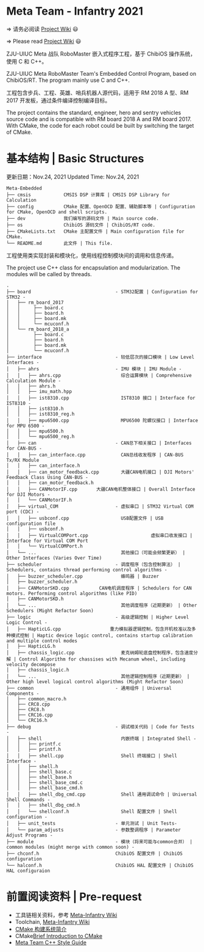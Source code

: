 # Meta Team - Infantry 2021

=> 请务必阅读 [Project Wiki](https://github.com/Meta-Team/Meta-Infantry/wiki) :smiley:

=> Please read [Project Wiki](https://github.com/Meta-Team/Meta-Infantry/wiki) :smiley:

ZJU-UIUC Meta 战队 RoboMaster 嵌入式程序工程，基于 ChibiOS 操作系统，使用 C 和 C++。

ZJU-UIUC Meta RoboMaster Team's Embedded Control Program, based on ChibiOS/RT. The program mainly use C and C++.

工程包含步兵、工程、英雄、哨兵机器人源代码，适用于 RM 2018 A 型、RM 2017 开发板，通过条件编译控制编译目标。

The project contains the standard, engineer, hero and sentry vehicles source code and is compatible with RM board 2018 A
and RM board 2017. With CMake, the code for each robot could be built by switching the target of CMake.


# 基本结构 | Basic Structures


更新日期：Nov.24, 2021
Updated Time: Nov.24, 2021

```
Meta-Embedded
├── cmsis            CMSIS DSP 计算库 | CMSIS DSP Library for Calculation
├── config           CMake 配置、OpenOCD 配置、辅助脚本等 | Configuration for CMake, OpenOCD and shell scripts.
├── dev              我们编写的源码文件 | Main source code.
├── os               ChibiOS 源码文件 | ChibiOS/RT code.
├── CMakeLists.txt   CMake 主配置文件 | Main configuration file for CMake.
└── README.md        此文件 | This file.
```

工程使用类实现封装和模块化，使用线程控制模块间的调用和信息传递。

The project use C++ class for encapsulation and modularization. The modules will be called by threads.

```
.
├── board                               - STM32配置 | Configuration for STM32 -
│   ├── rm_board_2017
│   │     ├── board.c
│   │     ├── board.h
│   │     ├── board.mk
│   │     └── mcuconf.h
│   └── rm_board_2018_a
│         ├── board.c
│         ├── board.h
│         ├── board.mk
│         └── mcuconf.h
├── interface                           - 较低层次的接口模块 | Low Level Interfaces -
│   ├── ahrs                            - IMU 模块 | IMU Module -
│   │   ├── ahrs.cpp                      综合运算模块 | Comprehensive Calculation Module -
│   │   ├── ahrs.h
│   │   ├── imu_math.hpp
│   │   ├── ist8310.cpp                   IST8310 接口 | Interface for IST8310 -
│   │   ├── ist8310.h
│   │   ├── ist8310_reg.h
│   │   ├── mpu6500.cpp                   MPU6500 陀螺仪接口 | Interface for MPU 6500 -
│   │   ├── mpu6500.h
│   │   └── mpu6500_reg.h
│   ├── can                             - CAN总下相关接口 | Interfaces for CAN-BUS -
│   │   ├── can_interface.cpp             CAN总线收发程序 | CAN-BUS Tx/RX Module
│   │   ├── can_interface.h
│   │   ├── can_motor_feedback.cpp        大疆CAN电机接口 | DJI Motors' Feedback Class Using CAN-BUS -
│   │   ├── can_motor_feedback.h
│   │   ├── CANMotorIF.cpp       大疆CAN电机整体接口 | Overall Interface for DJI Motors -
│   │   └── CANMotorIF.h
│   ├── virtual_COM                     - 虚拟串口 | STM32 Virtual COM port (CDC) -
│   │   ├── usbconf.cpp                   USB配置文件 | USB configuration file
│   │   ├── usbconf.h
│   │   ├── VirtualCOMPort.cpp                       虚拟串口收发接口 | Interface for Virtual COM Port
│   │   └── VirtualCOMPort.h
│   └── ...                               其他接口（可能会频繁更新） | Other Interfaces (Varies Over Time)
├── scheduler                           - 调度程序（包含控制算法） | Schedulers, contains thread performing control algorithms -
│   ├── buzzer_scheduler.cpp              蜂鸣器 | Buzzer
│   ├── buzzer_scheduler.h
│   ├── CANMotorSKD.cpp           CAN电机调度程序 | Schedulers for CAN motors. Performing control algorithms (like PID)
│   ├── CANMotorSKD.h
│   └── ...                               其他调度程序（近期更新） | Other Schedulers (Might Refactor Soon)
├── logic                               - 高级逻辑控制 | Higher Level Logic Control -
│   ├── HapticLG.cpp                  重力模拟器逻辑控制，包含开机校准以及多种模式控制 | Haptic device logic control, contains startup calibration and multiple control modes
│   ├── HapticLG.h
│   ├── chassis_logic.cpp                 麦克纳姆轮底盘控制程序，包含速度分解 | Control Algorithm for chassises with Mecanum wheel, including velocity decompose
│   ├── chassis_logic.h
│   └── ...                               其他逻辑控制程序（近期更新） | Other high level logical control algorithms (Might Refactor Soon)
├── common                              - 通用组件 | Universal Components -
│   ├── common_macro.h
│   ├── CRC8.cpp
│   ├── CRC8.h
│   ├── CRC16.cpp
│   └── CRC16.h
├── debug                               - 调试相关代码 | Code for Tests -
│   ├── shell                             内嵌终端 | Integrated Shell -
│   │   ├── printf.c
│   │   ├── printf.h
│   │   ├── shell.cpp                     Shell 终端接口 | Shell Interface -
│   │   ├── shell.h
│   │   ├── shell_base.c
│   │   ├── shell_base.h
│   │   ├── shell_base_cmd.c
│   │   ├── shell_base_cmd.h
│   │   ├── shell_dbg_cmd.cpp             Shell 通用调试命令 | Universal Shell Commands -
│   │   ├── shell_dbg_cmd.h
│   │   └── shellconf.h                   Shell 配置文件 | Shell configuration -
│   ├── unit_tests                      - 单元测试 | Unit Tests-
│   └── param_adjusts                   - 参数整调程序 | Parameter Adjust Programs -
├── module                              - 模块（将来可能与common合并） | common modules (might merge with common soon) -                       
├── chconf.h                            ChibiOS 配置文件 | ChibiOS configuration
└── halconf.h                           ChibiOS HAL 配置文件 | ChibiOS HAL configuraion
```

# 前置阅读资料 | Pre-request
* 工具链相关资料，参考 [Meta-Infantry Wiki](https://github.com/Meta-Team/Meta-Infantry/wiki)
* Toolchain, [Meta-Infantry Wiki](https://github.com/Meta-Team/Meta-Infantry/wiki)
* [CMake 构建系统简介](https://github.com/Meta-Team/Meta-Infantry/wiki/CMake-%E6%9E%84%E5%BB%BA%E7%B3%BB%E7%BB%9F%E7%AE%80%E4%BB%8B)
* CMake[Brief Introduction to CMake](https://github.com/Meta-Team/Meta-Infantry/wiki/CMake-%E6%9E%84%E5%BB%BA%E7%B3%BB%E7%BB%9F%E7%AE%80%E4%BB%8B)
* [Meta Team C++ Style Guide](https://github.com/Meta-Team/Meta-Infantry/wiki/Meta-Team-C---Style-Guide)
